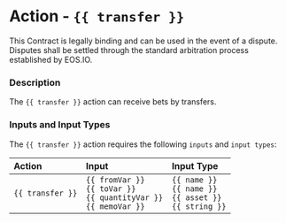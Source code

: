 # Action - `{{ transfer }}`

This Contract is legally binding and can be used in the event of a dispute. Disputes shall be settled through the standard arbitration process established by EOS.IO.

### Description

The `{{ transfer }}` action can receive bets by transfers.

### Inputs and Input Types

The `{{ transfer }}` action requires the following `inputs` and `input types`:

| Action | Input | Input Type |
|:--|:--|:--|
| `{{ transfer }}` | `{{ fromVar }}`<br/>`{{ toVar }}`<br/>`{{ quantityVar }}`<br/>`{{ memoVar }}` | `{{ name }}`<br/>`{{ name }}`<br/>`{{ asset }}`<br/>`{{ string }}` |
